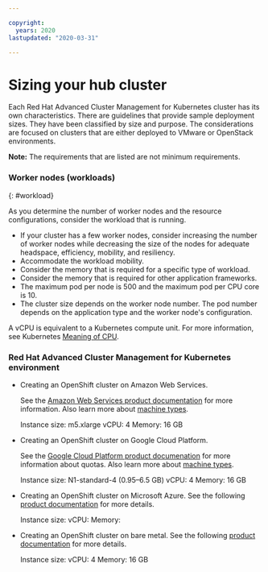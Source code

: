 ```yaml
---

copyright:
  years: 2020
lastupdated: "2020-03-31"

---
```


# Sizing your hub cluster

Each Red Hat Advanced Cluster Management for Kubernetes cluster has its own characteristics. There are guidelines that provide sample deployment sizes. They have been classified by size and purpose. The considerations are focused on clusters that are either deployed to VMware or OpenStack environments.

**Note:** The requirements that are listed are not minimum requirements.

### Worker nodes (workloads)
{: #workload}

As you determine the number of worker nodes and the resource configurations, consider the workload that is running.

- If your cluster has a few worker nodes, consider increasing the number of worker nodes while decreasing the size of the nodes for adequate headspace, efficiency, mobility, and resiliency.
- Accommodate the workload mobility.
- Consider the memory that is required for a specific type of workload.
- Consider the memory that is required for other application frameworks.
- The maximum pod per node is 500 and the maximum pod per CPU core is 10.
- The cluster size depends on the worker node number. The pod number depends on the application type and the worker node's configuration.

A vCPU is equivalent to a Kubernetes compute unit. For more information, see Kubernetes [Meaning of CPU](https://kubernetes.io/docs/concepts/configuration/manage-compute-resources-container/#meaning-of-cpu).

### Red Hat Advanced Cluster Management for Kubernetes environment 

- Creating an OpenShift cluster on Amazon Web Services. 

  See the [Amazon Web Services product documentation](https://docs.openshift.com/container-platform/4.3/installing/installing_aws/installing-aws-customizations.html#installing-aws-customizations) for more information. Also learn more about [machine types](https://aws.amazon.com/ec2/instance-types/m5/).

  Instance size: m5.xlarge
  vCPU: 4
  Memory: 16 GB

- Creating an OpenShift cluster on Google Cloud Platform. 

  See the [Google Cloud Platform product documenation](https://cloud.google.com/docs/quota) for more information about quotas. Also learn more about [machine types](https://cloud.google.com/compute/docs/machine-types).

  Instance size: N1-standard-4 (0.95–6.5 GB)
  vCPU: 4
  Memory: 16 GB
  
  
- Creating an OpenShift cluster on Microsoft Azure. See the following [product documentation](https://docs.openshift.com/container-platform/4.3/installing/installing_azure/installing-azure-account.html) for more details.

  Instance size: 
  vCPU: 
  Memory:

- Creating an OpenShift cluster on bare metal. See the following [product documentation](https://docs.openshift.com/container-platform/4.3/installing/installing_bare_metal/installing-bare-metal.html) for more details.


  Instance size: 
  vCPU: 4
  Memory: 16 GB


 
